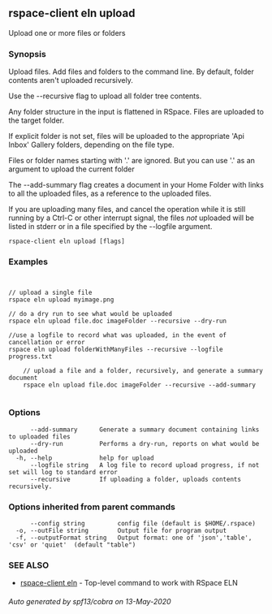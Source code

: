 ## rspace-client eln upload

Upload one or more files or folders

### Synopsis

 Upload files. Add files and folders to the command line. 
By default, folder contents aren't uploaded recursively.

Use the --recursive flag to upload all folder tree contents.

Any folder structure in the input is flattened in RSpace. Files are uploaded to the target folder.

If explicit folder is not set, files will be uploaded to the appropriate 'Api Inbox' Gallery folders,
depending on the file type. 

Files or folder names starting with '.' are ignored. But you can use '.' as an argument
to upload the current folder

The --add-summary flag creates a document in your Home Folder with links to all 
the uploaded files, as a reference to the uploaded files.

If you are uploading many files, and cancel the operation while it is still running by a Ctrl-C
or other interrupt signal, the files *not* uploaded will be listed in stderr or in a file
specified by the --logfile argument.
	

```
rspace-client eln upload [flags]
```

### Examples

```


// upload a single file
rspace eln upload myimage.png

// do a dry run to see what would be uploaded
rspace eln upload file.doc imageFolder --recursive --dry-run

//use a logfile to record what was uploaded, in the event of cancellation or error
rspace eln upload folderWithManyFiles --recursive --logfile progress.txt

	// upload a file and a folder, recursively, and generate a summary document
	rspace eln upload file.doc imageFolder --recursive --add-summary
	
```

### Options

```
      --add-summary      Generate a summary document containing links to uploaded files
      --dry-run          Performs a dry-run, reports on what would be uploaded
  -h, --help             help for upload
      --logfile string   A log file to record upload progress, if not set will log to standard error
      --recursive        If uploading a folder, uploads contents recursively.
```

### Options inherited from parent commands

```
      --config string         config file (default is $HOME/.rspace)
  -o, --outFile string        Output file for program output
  -f, --outputFormat string   Output format: one of 'json','table', 'csv' or 'quiet'  (default "table")
```

### SEE ALSO

* [rspace-client eln](rspace-client_eln.md)	 - Top-level command to work with RSpace ELN

###### Auto generated by spf13/cobra on 13-May-2020
